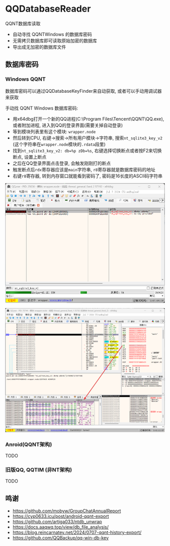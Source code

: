# QQDatabaseReader

QQNT数据库读取

- 自动寻找 QQNTWindows 的数据库密码
- 无需拷贝数据库即可读取原始加密的数据库
- 导出成无加密的数据库文件

## 数据库密码


### Windows QQNT

数据库密码可以通过QQDatabaseKeyFinder来自动获取, 或者可以手动用调试器来获取

手动找 QQNT Windows 数据库密码:

- 用x64dbg打开一个新的QQ进程(C:\Program Files\Tencent\QQNT\QQ.exe), 或者附加进程, 进入到QQ的登录界面(需要关掉自动登录)
- 等到模块列表里有这个模块: `wrapper.node`
- 然后转到CPU, 右键->搜索->所有用户模块->字符串, 搜索`nt_sqlite3_key_v2` (这个字符串在`wrapper.node`模块的`.rdata`段里)
- 找到`nt_sqlite3_key_v2: db=%p zDb=%s`, 右键选择切换断点或者按F2来切换断点, 设置上断点
- 之后在QQ登录界面点击登录, 会触发刚刚打的断点
- 触发断点后`rdx`寄存器应该是`main`字符串, `r8`寄存器就是数据库密码的地址
- 右键`r8`寄存器, 转到内存窗口就能看到密码了, 密码是16长度的ASCII码字符串

![设置断点](./x64dbg_qqnt.png)

![断点触发](./x64dbg_qqnt2.png)

### Anroid(QQNT架构)

TODO

### 旧版QQ, QQTIM (非NT架构)

TODO

## 鸣谢
- https://github.com/mobyw/GroupChatAnnualReport
- https://cyp0633.icu/post/android-qqnt-export
- https://github.com/artiga033/ntdb_unwrap
- https://docs.aaqwq.top/view/db_file_analysis/
- https://blog.reincarnatey.net/2024/0707-qqnt-history-export/
- https://github.com/QQBackup/qq-win-db-key
